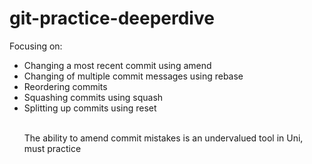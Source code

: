 # git-practice-deeperdive

<p>
    Focusing on:
    <ul>
        <li>Changing a most recent commit using amend</li>
        <li>Changing of multiple commit messages using rebase</li>
        <li>Reordering commits</li>
        <li>Squashing commits using squash</li>
        <li>Splitting up commits using reset</li>
        <br>
        <p>
            The ability to amend commit mistakes is an undervalued tool in Uni, must practice
        </p>
    </ul>
</p>